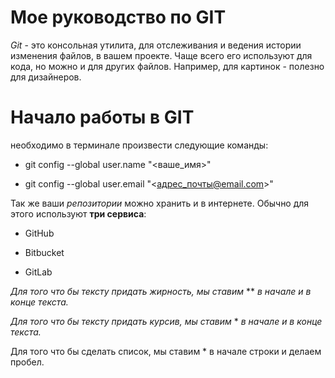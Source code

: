 # Мое руководство по **GIT**

*Git* - это консольная утилита, для отслеживания и ведения истории изменения файлов, в вашем проекте. Чаще всего его используют для кода, но можно и для других файлов. Например, для картинок - полезно для дизайнеров.

# Начало работы в GIT
 необходимо в терминале произвести следующие команды: 

* git config --global user.name "<ваше_имя>"

* git config --global user.email "<адрес_почты@email.com>"



Так же ваши *репозитории* можно хранить и в интернете. Обычно для этого используют **три сервиса**:

* GitHub

* Bitbucket

* GitLab



*Для того что бы тексту придать жирность, мы ставим* ** *в начале и в конце текста.*

*Для того что бы тексту придать курсив, мы ставим* * *в начале и в конце текста.*

Для того что бы сделать список, мы ставим * в начале строки и делаем пробел.
